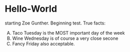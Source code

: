 # Hello-World
starting
Zoe Gunther. Beginning test. 
True facts: 
<ol type="A"> 
  <li> Taco Tuesday is the MOST important day of the week </li>
  <li> Wine Wednesday is of course a very close secone </li>
  <li> Fancy Friday also acceptable. </li>
  </ol>
